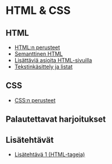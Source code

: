 # HTML & CSS

## HTML

- [ HTML:n perusteet ](./htmlperusteet/index.md)<base target="_blank">
- [ Semanttinen HTML ](./semanttinen/index.md)<base target="_blank">
- [ Lisättäviä asioita HTML-sivuilla](./lisattavat/index.md)<base target="_blank">
- [ Tekstinkäsittely ja listat ](./tekstinkasittely/)<base target="_blank">

## CSS

- [CSS:n perusteet](./cssperusteet/)<base target="_blank">

## Palautettavat harjoitukset

## Lisätehtävät

- [Lisätehtävä 1 (HTML-tageja)](./lisatehtava1/)<base target="_blank">